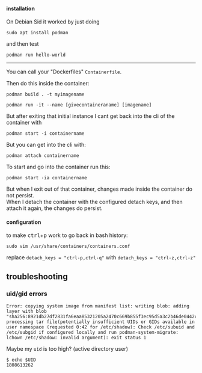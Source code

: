 #### installation

On Debian Sid it worked by just doing
```
sudo apt install podman
```
and then test
```
podman run hello-world
```

***

You can call your "Dockerfiles" `Containerfile`.

Then do this inside the container:
```
podman build . -t myimagename
```

```
podman run -it --name [givecontaineraname] [imagename]
```

But after exiting that initial instance I cant get back into the cli of the container with
```
podman start -i containername
```

But you can get into the cli with:
```
podman attach containername
```

To start and go into the container run this:
```
podman start -ia containername
```
But when I exit out of that container, changes made inside the container do not persist.\
When I detach the container with the configured detach keys, and then attach it again, the changes do persist.

#### configuration

to make <kbd>ctrl</kbd>+<kbd>p</kbd> work to go back in bash history:
```
sudo vim /usr/share/containers/containers.conf
``` 
replace
`detach_keys = "ctrl-p,ctrl-q"`
with
`detach_keys = "ctrl-z,ctrl-z"`

## troubleshooting

### uid/gid errors

``` 
Error: copying system image from manifest list: writing blob: adding layer with blob "sha256:8921db27df2831fa6eaa85321205a2470c669b855f3ec95d5a3c2b46de0442c9": processing tar file(potentially insufficient UIDs or GIDs available in user namespace (requested 0:42 for /etc/shadow): Check /etc/subuid and /etc/subgid if configured locally and run podman-system-migrate: lchown /etc/shadow: invalid argument): exit status 1
```

Maybe my `uid` is too high? (active directory user)
```
$ echo $UID
1808613262
```
